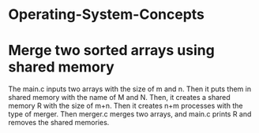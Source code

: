 # Operating-System-Concepts
# Merge two sorted arrays using shared memory

The main.c inputs two arrays with the size of m and n. Then it puts them in shared memory with the name of M and N. Then, it creates a shared memory R with the size of m+n.
Then it creates n+m processes with the type of merger. Then merger.c merges two arrays, and main.c prints R and removes the shared memories.
